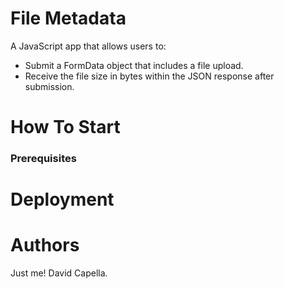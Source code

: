 # File Metadata
A JavaScript app that allows users to:
* Submit a FormData object that includes a file upload.
* Receive the file size in bytes within the JSON response after submission.

# How To Start

### Prerequisites

# Deployment

# Authors
Just me! David Capella.
